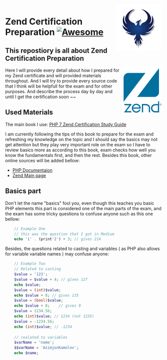 <img src="https://github.com/azimjonkamolov/Zend/blob/master/images/Phoenix.png" align="right" height="150"/>

# Zend Certification Preparation [![Awesome](https://cdn.rawgit.com/sindresorhus/awesome/d7305f38d29fed78fa85652e3a63e154dd8e8829/media/badge.svg)](https://github.com/sindresorhus/awesome#readme)

## This repostiory is all about Zend Certification Preparation

<img src="https://github.com/azimjonkamolov/Main/blob/master/img/zend.png" align="right" height="150"/>

Here I will provide every detail about how I prepared for my Zend certificate and will provided materials throughout. 
And I will try to provide every source code that I think will be helpfull for the exam and for other purposes. 
And describe the process day by day and until I get the certification soon ~~



## Used Materials



The main book I use: 
[PHP 7 Zend Certification Study Guide](https://www.amazon.com/PHP-Zend-Certification-Study-Guide-ebook/dp/B077G9Q6L5)

I am currently following the tips of this book to prepare for the exam and refreshing my knowledge on the topic 
and I should say the basics may not get attention but they play very important role on the exam so I have to 
review basics more as according to this book, exam checks how well you know the fundamentals first, and then the rest. 
Besides this book, other online sources will be added bellow: 
* [PHP Documentaion](https://www.php.net/docs.php)
* [Zend Main page](https://www.zend.com/)

## Basics part

Don't let the name "basics" fool you, even though this teaches you basic PHP elements this part is considered one of the main parts of the exam, and the exam has some tricky questions to confuse anyone such as this one bellow:
~~~PHP
    // Example One
    // this was the question that I got in Medium
    echo '1' . (print'2') + 3; // gives 214
~~~
Besides, the questions related to casting and variables ( as PHP also allows for variable variable names ) may confuse anyone:
~~~PHP
    // Example Two 
    // Related to casting
    $value = '123';
    $value = $value + 4; // gives 127
    echo $value;
    $value = (int)$value;
    echo $value + 8; // gives 135
    $value = (bool)$value;
    echo $value + 8;    // gives 9
    $value = 1234.56;
    echo (int)$value; // 1234 (not 1235)
    $value = -1234.56;
    echo (int)$value; // -1234

    // realated to variables
    $varName = 'name';
    $$varName = 'AzimjonKamolov';
    echo $name;
~~~